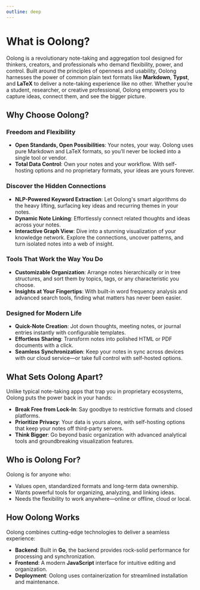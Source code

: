 ```yaml
---
outline: deep
---
```


# What is Oolong?

Oolong is a revolutionary note-taking and aggregation tool designed for thinkers, creators, and professionals who demand flexibility, power, and control. Built around the principles of openness and usability, Oolong harnesses the power of common plain text formats like **Markdown**, **Typst**, and **LaTeX** to deliver a note-taking experience like no other. Whether you’re a student, researcher, or creative professional, Oolong empowers you to capture ideas, connect them, and see the bigger picture.

## Why Choose Oolong?

### Freedom and Flexibility

<!-- FIX: other formats -->
- **Open Standards, Open Possibilities**: Your notes, your way. Oolong uses pure Markdown and LaTeX formats, so you’ll never be locked into a single tool or vendor.
- **Total Data Control**: Own your notes and your workflow. With self-hosting options and no proprietary formats, your ideas are yours forever.

### Discover the Hidden Connections

- **NLP-Powered Keyword Extraction**: Let Oolong's smart algorithms do the heavy lifting, surfacing key ideas and recurring themes in your notes.
- **Dynamic Note Linking**: Effortlessly connect related thoughts and ideas across your notes.
- **Interactive Graph View**: Dive into a stunning visualization of your knowledge network. Explore the connections, uncover patterns, and turn isolated notes into a web of insight.

### Tools That Work the Way You Do

- **Customizable Organization**: Arrange notes hierarchically or in tree structures, and sort them by topics, tags, or any characteristic you choose.
- **Insights at Your Fingertips**: With built-in word frequency analysis and advanced search tools, finding what matters has never been easier.

### Designed for Modern Life

- **Quick-Note Creation**: Jot down thoughts, meeting notes, or journal entries instantly with configurable templates.
- **Effortless Sharing**: Transform notes into polished HTML or PDF documents with a click.
- **Seamless Synchronization**: Keep your notes in sync across devices with our cloud service—or take full control with self-hosted options.

## What Sets Oolong Apart?

Unlike typical note-taking apps that trap you in proprietary ecosystems, Oolong puts the power back in your hands:
- **Break Free from Lock-In**: Say goodbye to restrictive formats and closed platforms.
- **Prioritize Privacy**: Your data is yours alone, with self-hosting options that keep your notes off third-party servers.
- **Think Bigger**: Go beyond basic organization with advanced analytical tools and groundbreaking visualization features.

## Who is Oolong For?

Oolong is for anyone who:
- Values open, standardized formats and long-term data ownership.
- Wants powerful tools for organizing, analyzing, and linking ideas.
- Needs the flexibility to work anywhere—online or offline, cloud or local.

## How Oolong Works

Oolong combines cutting-edge technologies to deliver a seamless experience:
- **Backend**: Built in **Go**, the backend provides rock-solid performance for processing and synchronization.
- **Frontend**: A modern **JavaScript** interface for intuitive editing and organization.
- **Deployment**: Oolong uses containerization for streamlined installation and maintenance.

